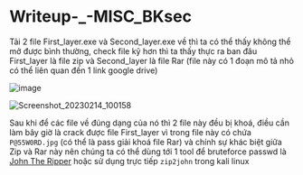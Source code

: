 # Writeup-_-MISC_BKsec

Tải 2 file First_layer.exe và Second_layer.exe về thì ta có thể thấy không thể mở được bình thường, check file kỹ hơn thì ta thấy thực ra ban đâu First_layer là file zip và Second_layer là file Rar (file này có 1 đoạn mô tả nhỏ có thể liên quan đến 1 link google drive)

![image](https://user-images.githubusercontent.com/87920408/218775422-7df37a9d-4da5-4809-a78b-d5bdf8c4b00e.png)

![Screenshot_20230214_100158](https://user-images.githubusercontent.com/87920408/218776027-dd505f4e-9f7f-4531-ae57-25d017150461.png)

Sau khi để các file về đúng dạng của nó thì 2 file này đều bị khoá, điều cần làm bây giờ là crack được file First_layer vì trong file này có chứa `P@55W0RD.jpg` (có thể là pass giải khoá file Rar) và chính sự khác biệt giữa Zip và Rar này nên chúng ta có thể dùng tới 1 tool để bruteforce passwd là [John The Ripper](https://github.com/piyushcse29/john-the-ripper) hoặc sử dụng trực tiếp `zip2john` trong kali linux 


